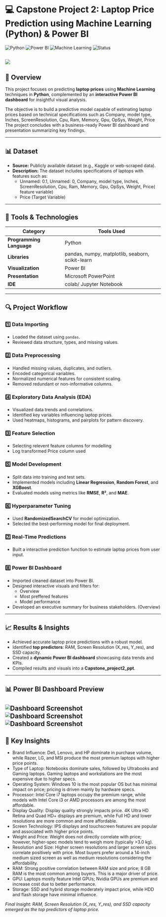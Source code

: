 # 💻 Capstone Project 2: Laptop Price Prediction using Machine Learning (Python) & Power BI  

![Python](https://img.shields.io/badge/Python-3.x-blue?logo=python)
![Power BI](https://img.shields.io/badge/Power%20BI-Visualization-yellow?logo=power-bi)
![Machine Learning](https://img.shields.io/badge/Machine%20Learning-Modeling-green?logo=scikitlearn)
![Status](https://img.shields.io/badge/Status-Completed-brightgreen)

![](img1.png)
---

## 📘 Overview  
This project focuses on predicting **laptop prices** using **Machine Learning** techniques in **Python**, complemented by an **interactive Power BI dashboard** for insightful visual analysis.  

The objective is to build a predictive model capable of estimating laptop prices based on technical specifications such as Company, model type, Inches, ScreenResolution, Cpu, Ram, Memory, Gpu, OpSys, Weight, Price  
The project concludes with a business-ready Power BI dashboard and presentation summarizing key findings.  

---

## 📊 Dataset  
- **Source:** Publicly available dataset (e.g., Kaggle or web-scraped data).  
- **Description:** The dataset includes specifications of laptops with features such as:  
  - Unnamed: 0.1, Unnamed: 0, Company, model type, Inches, ScreenResolution, Cpu, Ram, Memory, Gpu, OpSys, Weight, Price( feature variable) 
  - Price (Target Variable)  

---

## 🧰 Tools & Technologies  
| Category | Tools Used |
|-----------|-------------|
| **Programming Language** | Python |
| **Libraries** | pandas, numpy, matplotlib, seaborn, scikit-learn |
| **Visualization** | Power BI |
| **Presentation** | Microsoft PowerPoint |
| **IDE** | colab/ Jupyter Notebook  |

---

## 🔍 Project Workflow  

### 1️⃣ Data Importing  
- Loaded the dataset using `pandas`.  
- Reviewed data structure, types, and missing values.  

### 2️⃣ Data Preprocessing  
- Handled missing values, duplicates, and outliers.  
- Encoded categorical variables.  
- Normalized numerical features for consistent scaling.
- Removed redundant or non-informative columns.  


### 4️⃣ Exploratory Data Analysis (EDA)  
- Visualized data trends and correlations.  
- Identified key variables influencing laptop prices.  
- Used heatmaps, histograms, and pairplots for pattern discovery.

### 3️⃣ Feature Selection
- Selecting relevent feature columns for modelling
- Log transformed Price column used

### 5️⃣ Model Development  
- Split data into training and test sets.  
- Implemented models including **Linear Regression**, **Random Forest**, and **XGBoost**.  
- Evaluated models using metrics like **RMSE**, **R²**, and **MAE**.  

### 6️⃣ Hyperparameter Tuning  
- Used **RandomizedSearchCV** for model optimization.  
- Selected the best-performing model for final deployment.  

### 7️⃣ Real-Time Predictions  
- Built a interactive prediction function to estimate laptop prices from user input.  

### 8️⃣ Power BI Dashboard  
- Imported cleaned dataset into Power BI.  
- Designed interactive visuals and filters for:  
  -  Overview
  - Most preffered features
  - Model performance
- Developed an executive summary for business stakeholders. (Overview)

---

## 📈 Results & Insights  
- Achieved accurate laptop price predictions with a robust model.  
- Identified **top predictors**: RAM, Screen Resolution (X_res, Y_res), and SSD capacity.  
- Created a **dynamic Power BI dashboard** showcasing data trends and KPIs.  
- Compiled results and visuals into a **Capstone_project2_ppt**.  

---

## 📊 Power BI Dashboard Preview   
![Dashboard Screenshot](dashboard1.jpg)
![Dashboard Screenshot](dashboard2.jpg)
![Dashboard Screenshot](dashboard3.jpg)
---

## 🚀 Key Insights

- Brand Influence: Dell, Lenovo, and HP dominate in purchase volume, while Razer, LG, and MSI produce the most premium laptops with higher price points.
- Type of Laptop: Notebooks dominate sales, followed by Ultrabooks and Gaming laptops. Gaming laptops and workstations are the most expensive due to higher specs.
- Operating System: Windows 10 is the most popular OS but has minimal impact on price; pricing is driven mainly by hardware specs.
- Processor: Intel Core i7 laptops occupy the premium range, while models with Intel Core i3 or AMD processors are among the most affordable.
- Display Quality: Display quality strongly impacts price. 4K Ultra HD Retina and Quad HD+ displays are premium, while Full HD and lower resolutions are more common and more affordable.
- Screen Technology: IPS displays and touchscreen features are popular and associated with higher price points.
- Weight and Price: Weight does not directly correlate with price; however, higher-spec models tend to weigh more (typically >3.0 kg).
- Resolution and Size: Higher screen resolutions and larger screen sizes correlate positively with price. Most buyers prefer around a 14-inch medium sized screen as well as medium resolutions considering the affordability.
- RAM: Strong positive correlation between RAM size and price; 8 GB RAM is the most common among buyers. This is a major driver of price.
- GPU: Laptops mostly feature Intel GPUs; Nvidia GPUs are premium and increase cost due to better performance.
- Storage:  SSD and hybrid storage moderately impact price, while HDD and flash storage have minimal influence.

*Final Insight: RAM, Screen Resolution (X_res, Y_res), and SSD capacity emerged as the top predictors of laptop price.*
